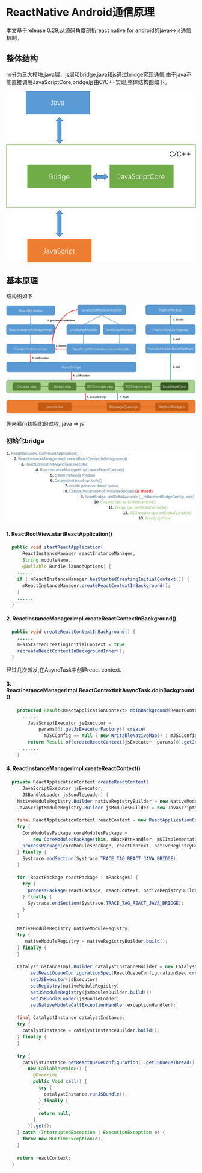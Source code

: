 # ReactNative Android通信原理

本文基于release 0.29,从源码角度剖析react native for android的java<=>js通信机制。

## 整体结构

rn分为三大模块,java层、js层和bridge,java和js通过bridge实现通信,由于java不能直接调用JavaScriptCore,bridge层由C/C++实现,整体结构图如下。<br>

![](pic/1.png)<br>

## 基本原理

结构图如下<br>

![](pic/2.png)<br>

先来看rn初始化的过程, java => js<br>

### 初始化bridge

![](pic/3.jpeg)<br>

#### 1. ReactRootView.startReactApplication()
```java
  public void startReactApplication(
      ReactInstanceManager reactInstanceManager,
      String moduleName,
      @Nullable Bundle launchOptions) {
    ......
    if (!mReactInstanceManager.hasStartedCreatingInitialContext()) {
      mReactInstanceManager.createReactContextInBackground();
    }
    ......
  }
```

#### 2. ReactInstanceManagerImpl.createReactContextInBackground()
```java
  public void createReactContextInBackground() {
    ......
    mHasStartedCreatingInitialContext = true;
    recreateReactContextInBackgroundInner();
  }
```
经过几次派发,在AsyncTask中创建react context.

#### 3. ReactInstanceManagerImpl.ReactContextInitAsyncTask.doInBackground()
```java
    protected Result<ReactApplicationContext> doInBackground(ReactContextInitParams... params) {
      ......
        JavaScriptExecutor jsExecutor =
            params[0].getJsExecutorFactory().create(
              mJSCConfig == null ? new WritableNativeMap() : mJSCConfig.getConfigMap());
        return Result.of(createReactContext(jsExecutor, params[0].getJsBundleLoader()));
      ......
    }
```

#### 4. ReactInstanceManagerImpl.createReactContext()
```java
  private ReactApplicationContext createReactContext(
      JavaScriptExecutor jsExecutor,
      JSBundleLoader jsBundleLoader) {
    NativeModuleRegistry.Builder nativeRegistryBuilder = new NativeModuleRegistry.Builder();
    JavaScriptModuleRegistry.Builder jsModulesBuilder = new JavaScriptModuleRegistry.Builder();

    final ReactApplicationContext reactContext = new ReactApplicationContext(mApplicationContext);
    try {
      CoreModulesPackage coreModulesPackage =
          new CoreModulesPackage(this, mBackBtnHandler, mUIImplementationProvider);
      processPackage(coreModulesPackage, reactContext, nativeRegistryBuilder, jsModulesBuilder);
    } finally {
      Systrace.endSection(Systrace.TRACE_TAG_REACT_JAVA_BRIDGE);
    }

    for (ReactPackage reactPackage : mPackages) {
      try {
        processPackage(reactPackage, reactContext, nativeRegistryBuilder, jsModulesBuilder);
      } finally {
        Systrace.endSection(Systrace.TRACE_TAG_REACT_JAVA_BRIDGE);
      }
    }

    NativeModuleRegistry nativeModuleRegistry;
    try {
       nativeModuleRegistry = nativeRegistryBuilder.build();
    } finally {
    }

    CatalystInstanceImpl.Builder catalystInstanceBuilder = new CatalystInstanceImpl.Builder()
        .setReactQueueConfigurationSpec(ReactQueueConfigurationSpec.createDefault())
        .setJSExecutor(jsExecutor)
        .setRegistry(nativeModuleRegistry)
        .setJSModuleRegistry(jsModulesBuilder.build())
        .setJSBundleLoader(jsBundleLoader)
        .setNativeModuleCallExceptionHandler(exceptionHandler);

    final CatalystInstance catalystInstance;
    try {
      catalystInstance = catalystInstanceBuilder.build();
    } finally {
    }

    try {
      catalystInstance.getReactQueueConfiguration().getJSQueueThread().callOnQueue(
        new Callable<Void>() {
          @Override
          public Void call() {
            try {
              catalystInstance.runJSBundle();
            } finally {
            }
            return null;
          }
        }).get();
    } catch (InterruptedException | ExecutionException e) {
      throw new RuntimeException(e);
    }

    return reactContext;
  }
```
